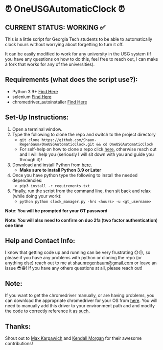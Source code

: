 # ⏰ OneUSGAutomaticClock ⏰
## CURRENT STATUS: WORKING ✅
This is a little script for Georgia Tech students to be able to automatically clock hours without worrying about forgetting to turn it off.

It can be easily modified to work for any university in the USG system 
(If you have any questions on how to do this, feel free to reach out, I can make a fork that works for any of the universities). 

## Requirements (what does the script use?):
- Python 3.9+ [Find Here](https://www.python.org)
- selenium [Find Here](https://www.selenium.dev/documentation/en/)
- chromedriver_autoinstaller [Find Here](https://pypi.org/project/chromedriver-autoinstaller/)

## Set-Up Instructions: 

1. Open a terminal window.
1. Type the following to clone the repo and switch to the project directory
    * `git clone https://github.com/Shaun-Regenbaum/OneUSGAutomaticClock.git && cd OneUSGAutomaticClock` 
    * For self-help on how to clone a repo click [here](https://www.howtogeek.com/451360/how-to-clone-a-github-repository/), otherwise reach out and I will help you (seriously I will sit down with you and guide you through it)!
1. Download and install Python from [here](https://www.python.org/downloads/).
    * **Make sure to install Python 3.9 or Later**
1. Once you have python type the following to install the needed dependencies:
    * `pip3 install -r requirements.txt`
1. Finally, run the script from the command line, then sit back and relax (while doing your work):
    * `python python clock_manager.py -hrs <hours> -u <gt_username>`

**Note: You will be prompted for your GT password**

**Note: You will also need to confirm on duo 2fa (two factor authentication) one time**

## Help and Contact Info:
I know that getting code up and running can be very frustrating 😓😖, so please if you have any problems with python or cloning the repo (or anything else) reach out to me at shaunregenbaum@gmail.com or leave an issue 😎😁!
If you have any others questions at all, please reach out!

## Note: 
If you want to get the chromedriver manually, or are having problems, you can download the appropriate chromedriver for your OS from [here](https://sites.google.com/a/chromium.org/chromedriver/home). You will need to manually add this driver to your environment path and and modify the code to correctly reference it [as such](https://chromedriver.chromium.org/getting-started).

## Thanks: 
Shout out to [Max Karpawich](https://github.com/karpawich) and [Kendall Morgan](https://github.com/kendallm) for their awesome contributions! 
